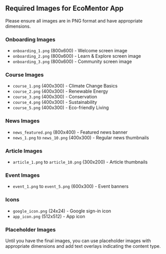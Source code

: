 ## Required Images for EcoMentor App

Please ensure all images are in PNG format and have appropriate dimensions.

### Onboarding Images
- `onboarding_1.png` (800x600) - Welcome screen image
- `onboarding_2.png` (800x600) - Learn & Explore screen image
- `onboarding_3.png` (800x600) - Community screen image

### Course Images
- `course_1.png` (400x300) - Climate Change Basics
- `course_2.png` (400x300) - Renewable Energy
- `course_3.png` (400x300) - Conservation
- `course_4.png` (400x300) - Sustainability
- `course_5.png` (400x300) - Eco-friendly Living

### News Images
- `news_featured.png` (800x400) - Featured news banner
- `news_1.png` to `news_10.png` (400x300) - Regular news thumbnails

### Article Images
- `article_1.png` to `article_10.png` (300x200) - Article thumbnails

### Event Images
- `event_1.png` to `event_5.png` (600x300) - Event banners

### Icons
- `google_icon.png` (24x24) - Google sign-in icon
- `app_icon.png` (512x512) - App icon

### Placeholder Images
Until you have the final images, you can use placeholder images with appropriate dimensions and add text overlays indicating the content type. 